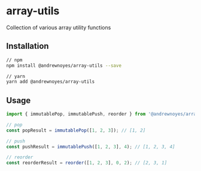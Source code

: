 # array-utils
Collection of various array utility functions

## Installation
```sh
// npm
npm install @andrewnoyes/array-utils --save

// yarn
yarn add @andrewnoyes/array-utils
```

## Usage
```TypeScript
import { immutablePop, immutablePush, reorder } from '@andrewnoyes/array-utils';

// pop
const popResult = immutablePop([1, 2, 3]); // [1, 2]

// push
const pushResult = immutablePush([1, 2, 3], 4); // [1, 2, 3, 4]

// reorder
const reorderResult = reorder([1, 2, 3], 0, 2); // [2, 3, 1]
```
